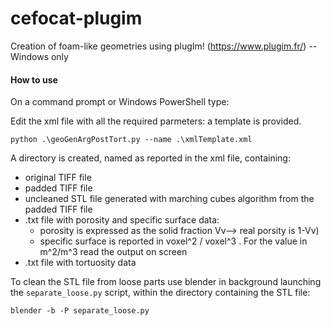 # cefocat-plugim
Creation of foam-like geometries using plugIm! (https://www.plugim.fr/) -- Windows only

#### How to use
On a command prompt or Windows PowerShell type:

Edit the xml file with all the required parmeters: a template is provided.

`python .\geoGenArgPostTort.py --name .\xmlTemplate.xml`

A directory is created, named as reported in the xml file, containing:
* original TIFF file
* padded TIFF file
* uncleaned STL file generated with marching cubes algorithm from the padded TIFF file
* .txt file with porosity and specific surface data:
    * porosity is expressed as the solid fraction Vv--> real porsity is 1-Vv)
    * specific surface is reported in voxel^2 / voxel^3 . For the value in m^2/m^3 read the output on screen
* .txt file with tortuosity data

To clean the STL file from loose parts use blender in background launching the `separate_loose.py` script, within the directory containing the STL file:

`blender -b -P separate_loose.py`

